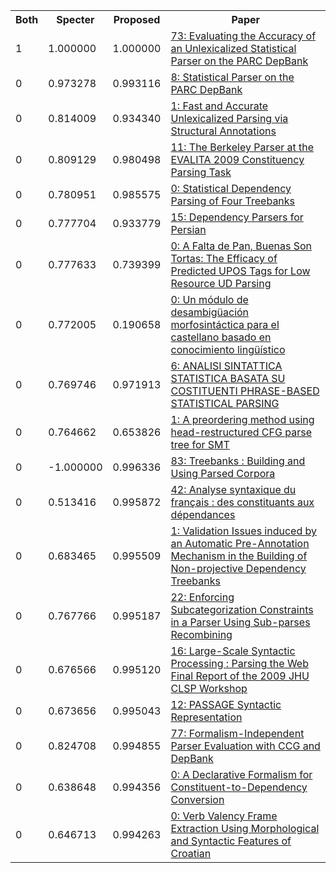 <html><table><tr>
<th>Both</th>
<th>Specter</th>
<th>Proposed</th>
<th>Paper</th>
</tr>
<tr>
<td>1</td>
<td>1.000000</td>
<td>1.000000</td>
<td><a href="https://www.semanticscholar.org/paper/ddb75603049c27ca5141f06380976ab992a0af64">73: Evaluating the Accuracy of an Unlexicalized Statistical Parser on the PARC DepBank</a></td>
</tr>
<tr>
<td>0</td>
<td>0.973278</td>
<td>0.993116</td>
<td><a href="https://www.semanticscholar.org/paper/42741ce9528f9e80caa316faf1c10aedd90bfc8d">8: Statistical Parser on the PARC DepBank</a></td>
</tr>
<tr>
<td>0</td>
<td>0.814009</td>
<td>0.934340</td>
<td><a href="https://www.semanticscholar.org/paper/67475f2f6964714fa203dec20953b78a14566a0c">1: Fast and Accurate Unlexicalized Parsing via Structural Annotations</a></td>
</tr>
<tr>
<td>0</td>
<td>0.809129</td>
<td>0.980498</td>
<td><a href="https://www.semanticscholar.org/paper/a284a5d8d18d6ac85198373e3715fc27426e2294">11: The Berkeley Parser at the EVALITA 2009 Constituency Parsing Task</a></td>
</tr>
<tr>
<td>0</td>
<td>0.780951</td>
<td>0.985575</td>
<td><a href="https://www.semanticscholar.org/paper/57325dbac977febf863a5dd7666164c0f84013f1">0: Statistical Dependency Parsing of Four Treebanks</a></td>
</tr>
<tr>
<td>0</td>
<td>0.777704</td>
<td>0.933779</td>
<td><a href="https://www.semanticscholar.org/paper/2759a770ef731544e946cf47dbb198e0f6ef153e">15: Dependency Parsers for Persian</a></td>
</tr>
<tr>
<td>0</td>
<td>0.777633</td>
<td>0.739399</td>
<td><a href="https://www.semanticscholar.org/paper/e7262b5fd26749945fa1d7f2cf2ff5158957f531">0: A Falta de Pan, Buenas Son Tortas: The Efficacy of Predicted UPOS Tags for Low Resource UD Parsing</a></td>
</tr>
<tr>
<td>0</td>
<td>0.772005</td>
<td>0.190658</td>
<td><a href="https://www.semanticscholar.org/paper/88a7e3d3a7a56d8b7537df58452d494dabb52cd5">0: Un módulo de desambigüación morfosintáctica para el castellano basado en conocimiento lingüístico</a></td>
</tr>
<tr>
<td>0</td>
<td>0.769746</td>
<td>0.971913</td>
<td><a href="https://www.semanticscholar.org/paper/189e7dbc0e065281147546be52a5ed154db71883">6: ANALISI SINTATTICA STATISTICA BASATA SU COSTITUENTI PHRASE-BASED STATISTICAL PARSING</a></td>
</tr>
<tr>
<td>0</td>
<td>0.764662</td>
<td>0.653826</td>
<td><a href="https://www.semanticscholar.org/paper/3b597a7be99aab691e9c060ad96894a042dbfda0">1: A preordering method using head-restructured CFG parse tree for SMT</a></td>
</tr>
<tr>
<td>0</td>
<td>-1.000000</td>
<td>0.996336</td>
<td><a href="https://www.semanticscholar.org/paper/a09c1a0a0ef3c278435407bc93fd24422f77a73c">83: Treebanks : Building and Using Parsed Corpora</a></td>
</tr>
<tr>
<td>0</td>
<td>0.513416</td>
<td>0.995872</td>
<td><a href="https://www.semanticscholar.org/paper/6b95e59c8d3d139d9b7275e1deddfa9cce709981">42: Analyse syntaxique du français : des constituants aux dépendances</a></td>
</tr>
<tr>
<td>0</td>
<td>0.683465</td>
<td>0.995509</td>
<td><a href="https://www.semanticscholar.org/paper/ee2a8d34a44774518bc12b3a55d6c388f432008d">1: Validation Issues induced by an Automatic Pre-Annotation Mechanism in the Building of Non-projective Dependency Treebanks</a></td>
</tr>
<tr>
<td>0</td>
<td>0.767766</td>
<td>0.995187</td>
<td><a href="https://www.semanticscholar.org/paper/8c0756b6d414b12e8265f582faace6e2cd749a18">22: Enforcing Subcategorization Constraints in a Parser Using Sub-parses Recombining</a></td>
</tr>
<tr>
<td>0</td>
<td>0.676566</td>
<td>0.995120</td>
<td><a href="https://www.semanticscholar.org/paper/84d12a3c70737447b6ea65a2a3742e5ecc9b34a9">16: Large-Scale Syntactic Processing : Parsing the Web Final Report of the 2009 JHU CLSP Workshop</a></td>
</tr>
<tr>
<td>0</td>
<td>0.673656</td>
<td>0.995043</td>
<td><a href="https://www.semanticscholar.org/paper/a7556cddd1ac99aea8b3d629811001e8e4402976">12: PASSAGE Syntactic Representation</a></td>
</tr>
<tr>
<td>0</td>
<td>0.824708</td>
<td>0.994855</td>
<td><a href="https://www.semanticscholar.org/paper/6cc701c93616b8308877a569db4a2e880de74cbc">77: Formalism-Independent Parser Evaluation with CCG and DepBank</a></td>
</tr>
<tr>
<td>0</td>
<td>0.638648</td>
<td>0.994356</td>
<td><a href="https://www.semanticscholar.org/paper/1e7007f0a3903c55937321b793e2d25bdac1eb49">0: A Declarative Formalism for Constituent-to-Dependency Conversion</a></td>
</tr>
<tr>
<td>0</td>
<td>0.646713</td>
<td>0.994263</td>
<td><a href="https://www.semanticscholar.org/paper/409103f3dfc6ee944ab46f9b44e95491c677de7e">0: Verb Valency Frame Extraction Using Morphological and Syntactic Features of Croatian</a></td>
</tr>
</table></html>
